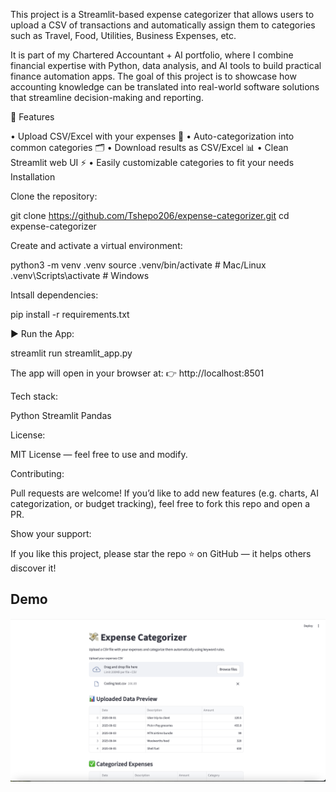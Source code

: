 This project is a Streamlit-based expense categorizer that allows users to upload a CSV of transactions and automatically assign them to categories such as Travel, Food, Utilities, Business Expenses, etc.

It is part of my Chartered Accountant + AI portfolio, where I combine financial expertise with Python, data analysis, and AI tools to build practical finance automation apps. The goal of this project is to showcase how accounting knowledge can be translated into real-world software solutions that streamline decision-making and reporting.

🚀 Features

•	Upload CSV/Excel with your expenses 💸
•	Auto-categorization into common categories 🗂️
•	Download results as CSV/Excel 📊
•	Clean Streamlit web UI ⚡
•	Easily customizable categories to fit your needs
Installation

Clone the repository:

git clone https://github.com/Tshepo206/expense-categorizer.git cd expense-categorizer

Create and activate a virtual environment:

python3 -m venv .venv source .venv/bin/activate # Mac/Linux .venv\Scripts\activate # Windows

Intsall dependencies:

pip install -r requirements.txt

▶️ Run the App:

streamlit run streamlit_app.py

The app will open in your browser at: 👉 http://localhost:8501

Tech stack:

Python Streamlit Pandas

License:

MIT License — feel free to use and modify.

Contributing:

Pull requests are welcome! If you’d like to add new features (e.g. charts, AI categorization, or budget tracking), feel free to fork this repo and open a PR.

Show your support:

If you like this project, please star the repo ⭐ on GitHub — it helps others discover it!
## Demo

![App demo](src/images/hero.png)
